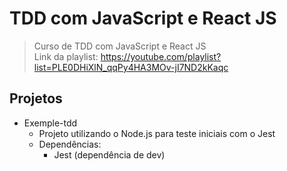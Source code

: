 # TDD com JavaScript e React JS

> Curso de TDD com JavaScript e React JS </br>
> Link da playlist: https://youtube.com/playlist?list=PLE0DHiXlN_qqPy4HA3MOv-jI7ND2kKaqc

## Projetos
- Exemple-tdd
  - Projeto utilizando o Node.js para teste iniciais com o Jest
  - Dependências:   
    - Jest (dependência de dev)